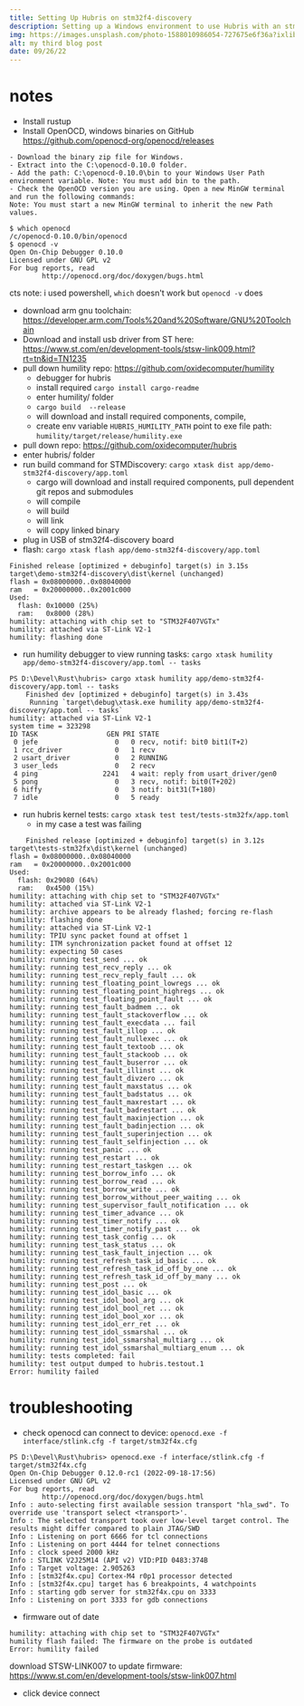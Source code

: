 ```yaml
---
title: Setting Up Hubris on stm32f4-discovery
description: Setting up a Windows environment to use Hubris with an stm32f4-discovery board.
img: https://images.unsplash.com/photo-1588010986054-727675e6f36a?ixlib=rb-1.2.1&ixid=eyJhcHBfaWQiOjEyMDd9&auto=format&fit=crop&w=800&q=60
alt: my third blog post
date: 09/26/22
---
```



# notes

- Install rustup
- Install OpenOCD, windows binaries on GitHub https://github.com/openocd-org/openocd/releases
```
- Download the binary zip file for Windows.
- Extract into the C:\openocd-0.10.0 folder.
- Add the path: C:\openocd-0.10.0\bin to your Windows User Path environment variable. Note: You must add bin to the path.
- Check the OpenOCD version you are using. Open a new MinGW terminal and run the following commands:
Note: You must start a new MinGW terminal to inherit the new Path values.
```
```
$ which openocd
/c/openocd-0.10.0/bin/openocd
$ openocd -v
Open On-Chip Debugger 0.10.0
Licensed under GNU GPL v2
For bug reports, read
        http://openocd.org/doc/doxygen/bugs.html
```
cts note: i used powershell, `which` doesn't work but `openocd -v` does

- download arm gnu toolchain: https://developer.arm.com/Tools%20and%20Software/GNU%20Toolchain
- Download and install usb driver from ST here: https://www.st.com/en/development-tools/stsw-link009.html?rt=tn&id=TN1235
- pull down humility repo: https://github.com/oxidecomputer/humility
  - debugger for hubris
  - install required `cargo install cargo-readme`
  - enter humility/ folder
  - `cargo build  --release`
  - will download and install required components, compile, 
  - create env variable `HUBRIS_HUMILITY_PATH` point to exe file path: `humility/target/release/humility.exe`
- pull down repo: https://github.com/oxidecomputer/hubris
- enter hubris/ folder
- run build command for STMDiscovery: `cargo xtask dist app/demo-stm32f4-discovery/app.toml`
  - cargo will download and install required components, pull dependent git repos and submodules
  - will compile
  - will build
  - will link
  - will copy linked binary
- plug in USB of stm32f4-discovery board
- flash: `cargo xtask flash app/demo-stm32f4-discovery/app.toml`
```
Finished release [optimized + debuginfo] target(s) in 3.15s
target\demo-stm32f4-discovery\dist\kernel (unchanged)
flash = 0x08000000..0x08040000
ram   = 0x20000000..0x2001c000
Used:
  flash: 0x10000 (25%)
  ram:   0x8000 (28%)
humility: attaching with chip set to "STM32F407VGTx"
humility: attached via ST-Link V2-1
humility: flashing done
```
- run humility debugger to view running tasks: `cargo xtask humility app/demo-stm32f4-discovery/app.toml -- tasks`
```
PS D:\Devel\Rust\hubris> cargo xtask humility app/demo-stm32f4-discovery/app.toml -- tasks
    Finished dev [optimized + debuginfo] target(s) in 3.43s
     Running `target\debug\xtask.exe humility app/demo-stm32f4-discovery/app.toml -- tasks`
humility: attached via ST-Link V2-1
system time = 323298
ID TASK                 GEN PRI STATE
 0 jefe                   0   0 recv, notif: bit0 bit1(T+2)
 1 rcc_driver             0   1 recv
 2 usart_driver           0   2 RUNNING
 3 user_leds              0   2 recv
 4 ping                2241   4 wait: reply from usart_driver/gen0
 5 pong                   0   3 recv, notif: bit0(T+202)
 6 hiffy                  0   3 notif: bit31(T+180)
 7 idle                   0   5 ready
```
- run hubris kernel tests: `cargo xtask test test/tests-stm32fx/app.toml`
  - in my case a test was failing
```
    Finished release [optimized + debuginfo] target(s) in 3.12s
target\tests-stm32fx\dist\kernel (unchanged)
flash = 0x08000000..0x08040000
ram   = 0x20000000..0x2001c000
Used:
  flash: 0x29080 (64%)
  ram:   0x4500 (15%)
humility: attaching with chip set to "STM32F407VGTx"
humility: attached via ST-Link V2-1
humility: archive appears to be already flashed; forcing re-flash
humility: flashing done
humility: attached via ST-Link V2-1
humility: TPIU sync packet found at offset 1
humility: ITM synchronization packet found at offset 12
humility: expecting 50 cases
humility: running test_send ... ok
humility: running test_recv_reply ... ok
humility: running test_recv_reply_fault ... ok
humility: running test_floating_point_lowregs ... ok
humility: running test_floating_point_highregs ... ok
humility: running test_floating_point_fault ... ok
humility: running test_fault_badmem ... ok
humility: running test_fault_stackoverflow ... ok
humility: running test_fault_execdata ... fail
humility: running test_fault_illop ... ok
humility: running test_fault_nullexec ... ok
humility: running test_fault_textoob ... ok
humility: running test_fault_stackoob ... ok
humility: running test_fault_buserror ... ok
humility: running test_fault_illinst ... ok
humility: running test_fault_divzero ... ok
humility: running test_fault_maxstatus ... ok
humility: running test_fault_badstatus ... ok
humility: running test_fault_maxrestart ... ok
humility: running test_fault_badrestart ... ok
humility: running test_fault_maxinjection ... ok
humility: running test_fault_badinjection ... ok
humility: running test_fault_superinjection ... ok
humility: running test_fault_selfinjection ... ok
humility: running test_panic ... ok
humility: running test_restart ... ok
humility: running test_restart_taskgen ... ok
humility: running test_borrow_info ... ok
humility: running test_borrow_read ... ok
humility: running test_borrow_write ... ok
humility: running test_borrow_without_peer_waiting ... ok
humility: running test_supervisor_fault_notification ... ok
humility: running test_timer_advance ... ok
humility: running test_timer_notify ... ok
humility: running test_timer_notify_past ... ok
humility: running test_task_config ... ok
humility: running test_task_status ... ok
humility: running test_task_fault_injection ... ok
humility: running test_refresh_task_id_basic ... ok
humility: running test_refresh_task_id_off_by_one ... ok
humility: running test_refresh_task_id_off_by_many ... ok
humility: running test_post ... ok
humility: running test_idol_basic ... ok
humility: running test_idol_bool_arg ... ok
humility: running test_idol_bool_ret ... ok
humility: running test_idol_bool_xor ... ok
humility: running test_idol_err_ret ... ok
humility: running test_idol_ssmarshal ... ok
humility: running test_idol_ssmarshal_multiarg ... ok
humility: running test_idol_ssmarshal_multiarg_enum ... ok
humility: tests completed: fail
humility: test output dumped to hubris.testout.1
Error: humility failed
```



# troubleshooting
- check openocd can connect to device: `openocd.exe -f interface/stlink.cfg -f target/stm32f4x.cfg`
```
PS D:\Devel\Rust\hubris> openocd.exe -f interface/stlink.cfg -f target/stm32f4x.cfg
Open On-Chip Debugger 0.12.0-rc1 (2022-09-18-17:56)
Licensed under GNU GPL v2
For bug reports, read
        http://openocd.org/doc/doxygen/bugs.html
Info : auto-selecting first available session transport "hla_swd". To override use 'transport select <transport>'.
Info : The selected transport took over low-level target control. The results might differ compared to plain JTAG/SWD
Info : Listening on port 6666 for tcl connections
Info : Listening on port 4444 for telnet connections
Info : clock speed 2000 kHz
Info : STLINK V2J25M14 (API v2) VID:PID 0483:374B
Info : Target voltage: 2.905263
Info : [stm32f4x.cpu] Cortex-M4 r0p1 processor detected
Info : [stm32f4x.cpu] target has 6 breakpoints, 4 watchpoints
Info : starting gdb server for stm32f4x.cpu on 3333
Info : Listening on port 3333 for gdb connections
```
- firmware out of date
```
humility: attaching with chip set to "STM32F407VGTx"
humility flash failed: The firmware on the probe is outdated
Error: humility failed
```
download STSW-LINK007 to update firmware: https://www.st.com/en/development-tools/stsw-link007.html
 - click device connect
